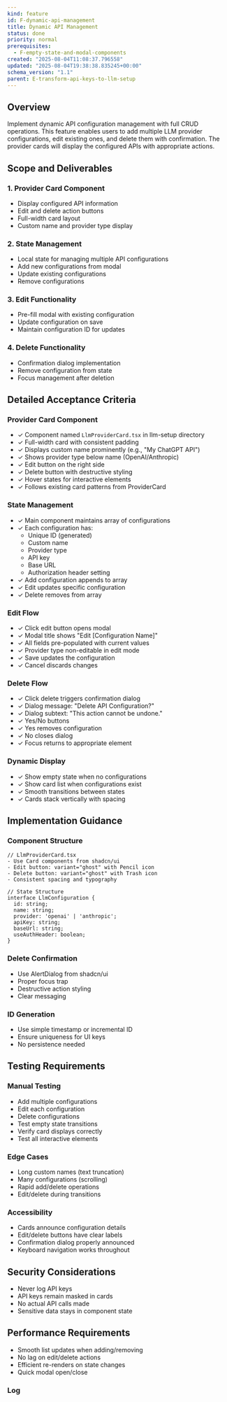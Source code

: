 ```yaml
---
kind: feature
id: F-dynamic-api-management
title: Dynamic API Management
status: done
priority: normal
prerequisites:
  - F-empty-state-and-modal-components
created: "2025-08-04T11:08:37.796558"
updated: "2025-08-04T19:38:38.835245+00:00"
schema_version: "1.1"
parent: E-transform-api-keys-to-llm-setup
---
```


## Overview

Implement dynamic API configuration management with full CRUD operations. This feature enables users to add multiple LLM provider configurations, edit existing ones, and delete them with confirmation. The provider cards will display the configured APIs with appropriate actions.

## Scope and Deliverables

### 1. Provider Card Component

- Display configured API information
- Edit and delete action buttons
- Full-width card layout
- Custom name and provider type display

### 2. State Management

- Local state for managing multiple API configurations
- Add new configurations from modal
- Update existing configurations
- Remove configurations

### 3. Edit Functionality

- Pre-fill modal with existing configuration
- Update configuration on save
- Maintain configuration ID for updates

### 4. Delete Functionality

- Confirmation dialog implementation
- Remove configuration from state
- Focus management after deletion

## Detailed Acceptance Criteria

### Provider Card Component

- ✓ Component named `LlmProviderCard.tsx` in llm-setup directory
- ✓ Full-width card with consistent padding
- ✓ Displays custom name prominently (e.g., "My ChatGPT API")
- ✓ Shows provider type below name (OpenAI/Anthropic)
- ✓ Edit button on the right side
- ✓ Delete button with destructive styling
- ✓ Hover states for interactive elements
- ✓ Follows existing card patterns from ProviderCard

### State Management

- ✓ Main component maintains array of configurations
- ✓ Each configuration has:
  - Unique ID (generated)
  - Custom name
  - Provider type
  - API key
  - Base URL
  - Authorization header setting
- ✓ Add configuration appends to array
- ✓ Edit updates specific configuration
- ✓ Delete removes from array

### Edit Flow

- ✓ Click edit button opens modal
- ✓ Modal title shows "Edit [Configuration Name]"
- ✓ All fields pre-populated with current values
- ✓ Provider type non-editable in edit mode
- ✓ Save updates the configuration
- ✓ Cancel discards changes

### Delete Flow

- ✓ Click delete triggers confirmation dialog
- ✓ Dialog message: "Delete API Configuration?"
- ✓ Dialog subtext: "This action cannot be undone."
- ✓ Yes/No buttons
- ✓ Yes removes configuration
- ✓ No closes dialog
- ✓ Focus returns to appropriate element

### Dynamic Display

- ✓ Show empty state when no configurations
- ✓ Show card list when configurations exist
- ✓ Smooth transitions between states
- ✓ Cards stack vertically with spacing

## Implementation Guidance

### Component Structure

```tsx
// LlmProviderCard.tsx
- Use Card components from shadcn/ui
- Edit button: variant="ghost" with Pencil icon
- Delete button: variant="ghost" with Trash icon
- Consistent spacing and typography

// State Structure
interface LlmConfiguration {
  id: string;
  name: string;
  provider: 'openai' | 'anthropic';
  apiKey: string;
  baseUrl: string;
  useAuthHeader: boolean;
}
```

### Delete Confirmation

- Use AlertDialog from shadcn/ui
- Proper focus trap
- Destructive action styling
- Clear messaging

### ID Generation

- Use simple timestamp or incremental ID
- Ensure uniqueness for UI keys
- No persistence needed

## Testing Requirements

### Manual Testing

- Add multiple configurations
- Edit each configuration
- Delete configurations
- Test empty state transitions
- Verify card displays correctly
- Test all interactive elements

### Edge Cases

- Long custom names (text truncation)
- Many configurations (scrolling)
- Rapid add/delete operations
- Edit/delete during transitions

### Accessibility

- Cards announce configuration details
- Edit/delete buttons have clear labels
- Confirmation dialog properly announced
- Keyboard navigation works throughout

## Security Considerations

- Never log API keys
- API keys remain masked in cards
- No actual API calls made
- Sensitive data stays in component state

## Performance Requirements

- Smooth list updates when adding/removing
- No lag on edit/delete actions
- Efficient re-renders on state changes
- Quick modal open/close

### Log
